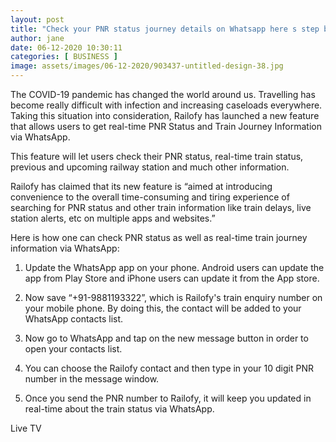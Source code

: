 ```yaml
---
layout: post
title: "Check your PNR status journey details on Whatsapp here s step by step guide"
author: jane 
date: 06-12-2020 10:30:11 
categories: [ BUSINESS ] 
image: assets/images/06-12-2020/903437-untitled-design-38.jpg
---
```

The COVID-19 pandemic has changed the world around us. Travelling has become really difficult with infection and increasing caseloads everywhere. Taking this situation into consideration, Railofy has launched a new feature that allows users to get real-time PNR Status and Train Journey Information via WhatsApp.

This feature will let users check their PNR status, real-time train status, previous and upcoming railway station and much other information.

Railofy has claimed that its new feature is “aimed at introducing convenience to the overall time-consuming and tiring experience of searching for PNR status and other train information like train delays, live station alerts, etc on multiple apps and websites.”

Here is how one can check PNR status as well as real-time train journey information via WhatsApp:

1. Update the WhatsApp app on your phone. Android users can update the app from Play Store and iPhone users can update it from the App store.

2. Now save “+91-9881193322”, which is Railofy's train enquiry number on your mobile phone. By doing this, the contact will be added to your WhatsApp contacts list.

3. Now go to WhatsApp and tap on the new message button in order to open your contacts list.

4. You can choose the Railofy contact and then type in your 10 digit PNR number in the message window.

5. Once you send the PNR number to Railofy, it will keep you updated in real-time about the train status via WhatsApp.

Live TV